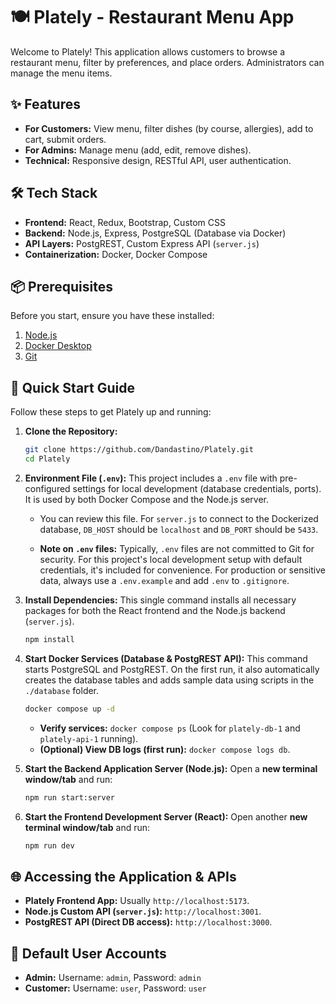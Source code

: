 # 🍽️ Plately - Restaurant Menu App

Welcome to Plately! This application allows customers to browse a restaurant menu, filter by preferences, and place orders. Administrators can manage the menu items.

## ✨ Features

*   **For Customers:** View menu, filter dishes (by course, allergies), add to cart, submit orders.
*   **For Admins:** Manage menu (add, edit, remove dishes).
*   **Technical:** Responsive design, RESTful API, user authentication.

## 🛠️ Tech Stack

*   **Frontend:** React, Redux, Bootstrap, Custom CSS
*   **Backend:** Node.js, Express, PostgreSQL (Database via Docker)
*   **API Layers:** PostgREST, Custom Express API (`server.js`)
*   **Containerization:** Docker, Docker Compose

## 📦 Prerequisites

Before you start, ensure you have these installed:

1.  [Node.js](https://nodejs.org/) 
2.  [Docker Desktop](https://www.docker.com/products/docker-desktop/) 
3.  [Git](https://git-scm.com/)

## 🚀 Quick Start Guide

Follow these steps to get Plately up and running:

1.  **Clone the Repository:**
    ```bash
    git clone https://github.com/Dandastino/Plately.git
    cd Plately
    ```


2.  **Environment File (`.env`):**
    This project includes a `.env` file with pre-configured settings for local development (database credentials, ports). It is used by both Docker Compose and the Node.js server.
    *   You can review this file. For `server.js` to connect to the Dockerized database, `DB_HOST` should be `localhost` and `DB_PORT` should be `5433`.

    *   **Note on `.env` files:** Typically, `.env` files are not committed to Git for security. For this project's local development setup with default credentials, it's included for convenience. For production or sensitive data, always use a `.env.example` and add `.env` to `.gitignore`.


3.  **Install Dependencies:**
    This single command installs all necessary packages for both the React frontend and the Node.js backend (`server.js`).
    ```bash
    npm install
    ```


4.  **Start Docker Services (Database & PostgREST API):**
    This command starts PostgreSQL and PostgREST. On the first run, it also automatically creates the database tables and adds sample data using scripts in the `./database` folder.
    ```bash
    docker compose up -d
    ```
    *   **Verify services:** `docker compose ps` (Look for `plately-db-1` and `plately-api-1` running).
    *   **(Optional) View DB logs (first run):** `docker compose logs db`.


5.  **Start the Backend Application Server (Node.js):**
    Open a **new terminal window/tab**  and run:
    ```bash
    npm run start:server 
    ```


6.  **Start the Frontend Development Server (React):**
    Open another **new terminal window/tab** and run:
    ```bash
    npm run dev
    ```


## 🌐 Accessing the Application & APIs

*   **Plately Frontend App:** Usually `http://localhost:5173`.
*   **Node.js Custom API (`server.js`):** `http://localhost:3001`.
*   **PostgREST API (Direct DB access):** `http://localhost:3000`.

## 👤 Default User Accounts

*   **Admin:** Username: `admin`, Password: `admin`
*   **Customer:** Username: `user`, Password: `user`

